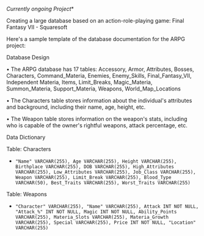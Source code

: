 *Currently ongoing Project**

Creating a large database based on an action-role-playing game: Final Fantasy VII - Squaresoft

Here's a sample template of the database documentation for the ARPG project:

Database Design

• The ARPG database has 17 tables:  Accessory, Armor, Attributes, Bosses, Characters, Command_Materia, Enemies, Enemy_Skills, Final_Fantasy_VII, Independent Materia, Items, Limit_Breaks, Magic_Materia, Summon_Materia, Support_Materia, Weapons, World_Map_Locations

• The Characters table stores information about the individual's attributes and background, including their name, age, height, etc.

• The Weapon table stores information on the weapon's stats, including who is capable of the owner's rightful weapons, attack percentage, etc.


Data Dictionary 

Table: Characters

-     "Name" VARCHAR(255), Age VARCHAR(255), Height VARCHAR(255), Birthplace VARCHAR(255), DOB VARCHAR(255), High_Attributes VARCHAR(255), Low_Attributes VARCHAR(255), Job_Class VARCHAR(255), Weapon VARCHAR(255), Limit_Break VARCHAR(255), Blood_Type VARCHAR(50), Best_Traits VARCHAR(255), Worst_Traits VARCHAR(255)
  
Table: Weapons

-     "Character" VARCHAR(255), "Name" VARCHAR(255), Attack INT NOT NULL, "Attack_%" INT NOT NULL, Magic INT NOT NULL, Ability_Points VARCHAR(255), Materia_Slots VARCHAR(255), Materia_Growth VARCHAR(255), Special VARCHAR(255), Price INT NOT NULL, "Location" VARCHAR(255)
